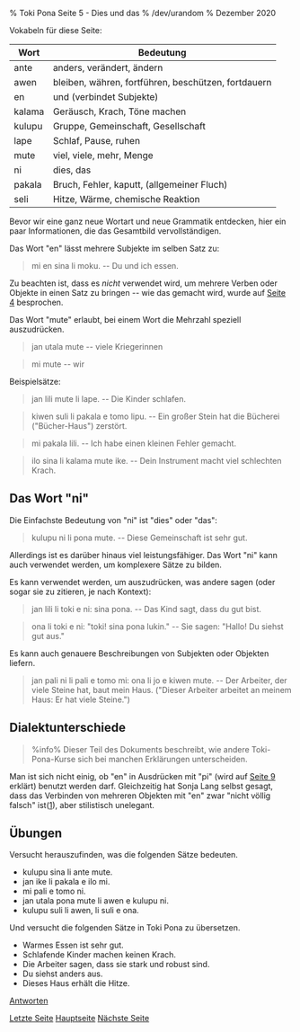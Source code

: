 % Toki Pona Seite 5 - Dies und das
% /dev/urandom
% Dezember 2020

Vokabeln für diese Seite:

| Wort    | Bedeutung                                           |
|---------|-----------------------------------------------------|
| ante    | anders, verändert, ändern                           |
| awen    | bleiben, währen, fortführen, beschützen, fortdauern |
| en      | und (verbindet Subjekte)                            |
| kalama  | Geräusch, Krach, Töne machen                        |
| kulupu  | Gruppe, Gemeinschaft, Gesellschaft                  |
| lape    | Schlaf, Pause, ruhen                                |
| mute    | viel, viele, mehr, Menge                            |
| ni      | dies, das                                           |
| pakala  | Bruch, Fehler, kaputt, (allgemeiner Fluch)          |
| seli    | Hitze, Wärme, chemische Reaktion                    |

Bevor wir eine ganz neue Wortart und neue Grammatik entdecken, hier ein paar 
Informationen, die das Gesamtbild vervollständigen.

Das Wort "en" lässt mehrere Subjekte im selben Satz zu: 

> mi en sina li moku. -- Du und ich essen.

Zu beachten ist, dass es _nicht_ verwendet wird, um mehrere Verben oder Objekte 
in einen Satz zu bringen -- wie das gemacht wird, wurde auf [Seite 4](de_4.html) besprochen.

Das Wort "mute" erlaubt, bei einem Wort die Mehrzahl speziell auszudrücken.

> jan utala mute -- viele Kriegerinnen

> mi mute -- wir

Beispielsätze:

> jan lili mute li lape. -- Die Kinder schlafen.

> kiwen suli li pakala e tomo lipu. -- Ein großer Stein hat die Bücherei 
> ("Bücher-Haus") zerstört.

> mi pakala lili. -- Ich habe einen kleinen Fehler gemacht.

> ilo sina li kalama mute ike. -- Dein Instrument macht viel schlechten Krach.

## Das Wort "ni"

Die Einfachste Bedeutung von "ni" ist "dies" oder "das":

> kulupu ni li pona mute. -- Diese Gemeinschaft ist sehr gut.

Allerdings ist es darüber hinaus viel leistungsfähiger. Das Wort "ni" kann auch verwendet 
werden, um komplexere Sätze zu bilden.

Es kann verwendet werden, um auszudrücken, was andere sagen (oder sogar sie zu zitieren, 
je nach Kontext):

> jan lili li toki e ni: sina pona. -- Das Kind sagt, dass du gut bist.

> ona li toki e ni: "toki! sina pona lukin." -- Sie sagen: "Hallo! Du siehst gut aus."

Es kann auch genauere Beschreibungen von Subjekten oder Objekten liefern.

> jan pali ni li pali e tomo mi: ona li jo e kiwen mute. -- Der Arbeiter, der viele 
> Steine hat, baut mein Haus. ("Dieser Arbeiter arbeitet an meinem Haus: Er hat 
> viele Steine.")

## Dialektunterschiede

> %info%
> Dieser Teil des Dokuments beschreibt, wie andere Toki-Pona-Kurse sich bei 
> manchen Erklärungen unterscheiden.

Man ist sich nicht einig, ob "en" in Ausdrücken mit "pi" (wird auf [Seite
9](9.html) erklärt) benutzt werden darf. Gleichzeitig hat Sonja Lang selbst
gesagt, dass das Verbinden von mehreren Objekten mit "en" zwar "nicht völlig
falsch" ist([1][mapona_en]), aber stilistisch unelegant.

[mapona_en]: https://discord.com/channels/301377942062366741/301377942062366741/640764719614918656

## Übungen

Versucht herauszufinden, was die folgenden Sätze bedeuten.

* kulupu sina li ante mute.
* jan ike li pakala e ilo mi.
* mi pali e tomo ni.
* jan utala pona mute li awen e kulupu ni.
* kulupu suli li awen, li suli e ona.

Und versucht die folgenden Sätze in Toki Pona zu übersetzen.

* Warmes Essen ist sehr gut.
* Schlafende Kinder machen keinen Krach.
* Die Arbeiter sagen, dass sie stark und robust sind.
* Du siehst anders aus. 
* Dieses Haus erhält die Hitze.

[Antworten](de_5.html)

[Letzte Seite](de_4.html) [Hauptseite](de_index.html) [Nächste Seite](de_6.html)
